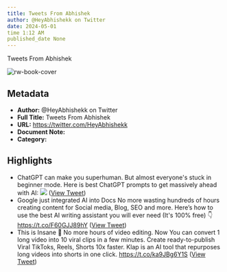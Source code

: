 ```yaml
---
title: Tweets From Abhishek
author: @HeyAbhishekk on Twitter
date: 2024-05-01
time 1:12 AM
published_date None
---
```

Tweets From Abhishek

![rw-book-cover](https://pbs.twimg.com/profile_images/1593664216380035073/ghVf4sH6.jpg)

## Metadata
- **Author:** @HeyAbhishekk on Twitter
- **Full Title:** Tweets From Abhishek
- **URL:** https://twitter.com/HeyAbhishekk
- **Document Note:** 
- **Category:**

## Highlights
- ChatGPT can make you superhuman.
  But almost everyone's stuck in beginner mode.
  Here is best ChatGPT prompts to get massively ahead with AI: 
  ![](https://pbs.twimg.com/media/FwP_MnoacAA_cGP.jpg) ([View Tweet](https://twitter.com/HeyAbhishekk/status/1658453717283389441))
- Google just integrated AI into Docs
  No more wasting hundreds of hours creating content for Social media, Blog, SEO and more.
  Here’s how to use the best AI writing assistant you will ever need (It's 100% free) 👇 https://t.co/F60GJJ89hY ([View Tweet](https://twitter.com/HeyAbhishekk/status/1672952633588592641))
- This is Insane 🤯
  No more hours of video editing.
  Now You can convert 1 long video into 10 viral clips in a few minutes.
  Create ready-to-publish Viral TikToks, Reels, Shorts 10x faster.
  Klap is an AI tool that repurposes long videos into shorts in one click. https://t.co/ka9JBg6Y1S ([View Tweet](https://twitter.com/HeyAbhishekk/status/1689625631406047232))
